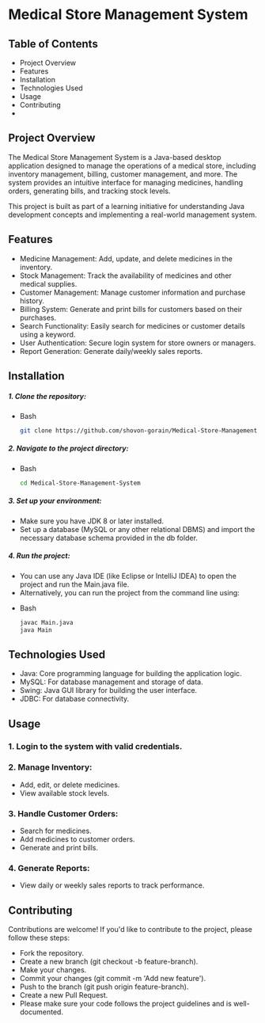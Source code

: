 # Medical Store Management System
## Table of Contents
- Project Overview
- Features
- Installation
- Technologies Used
- Usage
- Contributing
-
## Project Overview
<p>The Medical Store Management System is a Java-based desktop application designed to manage the operations of a medical store, including inventory management, billing, customer management, and more. The system provides an intuitive interface for managing medicines, handling orders, generating bills, and tracking stock levels.

This project is built as part of a learning initiative for understanding Java development concepts and implementing a real-world management system.</p>

## Features
- Medicine Management: Add, update, and delete medicines in the inventory.
- Stock Management: Track the availability of medicines and other medical supplies.
- Customer Management: Manage customer information and purchase history.
- Billing System: Generate and print bills for customers based on their purchases.
- Search Functionality: Easily search for medicines or customer details using a keyword.
- User Authentication: Secure login system for store owners or managers.
- Report Generation: Generate daily/weekly sales reports.

## Installation
#####  1. Clone the repository:
* Bash
  ```sh
  git clone https://github.com/shovon-gorain/Medical-Store-Management-System.git
  ```

#####  2. Navigate to the project directory:
* Bash
  ```sh
  cd Medical-Store-Management-System
  ```

#####  3. Set up your environment:
- Make sure you have JDK 8 or later installed.
- Set up a database (MySQL or any other relational DBMS) and import the necessary database schema provided in the db folder.

#####  4. Run the project:
- You can use any Java IDE (like Eclipse or IntelliJ IDEA) to open the project and run the Main.java file.
- Alternatively, you can run the project from the command line using:
* Bash
  ```sh
  javac Main.java
  java Main
  ```

## Technologies Used
- Java: Core programming language for building the application logic.
- MySQL: For database management and storage of data.
- Swing: Java GUI library for building the user interface.
- JDBC: For database connectivity.

## Usage
### 1. Login to the system with valid credentials.
### 2. Manage Inventory:
  - Add, edit, or delete medicines.
  - View available stock levels.
### 3. Handle Customer Orders:
  - Search for medicines.
  - Add medicines to customer orders.
  - Generate and print bills.
### 4. Generate Reports:
  - View daily or weekly sales reports to track performance.

## Contributing
Contributions are welcome! If you'd like to contribute to the project, please follow these steps:

- Fork the repository.
- Create a new branch (git checkout -b feature-branch).
- Make your changes.
- Commit your changes (git commit -m 'Add new feature').
- Push to the branch (git push origin feature-branch).
- Create a new Pull Request.
- Please make sure your code follows the project guidelines and is well-documented.

